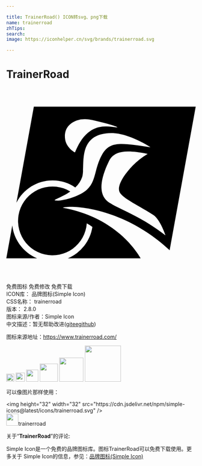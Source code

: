 ```yaml
---

title: TrainerRoad() ICON转svg、png下载
name: trainerroad
zhTips: 
search: 
image: https://iconhelper.cn/svg/brands/trainerroad.svg

---
```


# TrainerRoad  <small style="font-size: 60%;font-weight: 100"></small>

<div id="svg" class="svg-wrap">
<svg xmlns="http://www.w3.org/2000/svg" role="img" viewBox="0 0 24 24"><title>TrainerRoad icon</title><path d="M3.489 2.392L1.281 14.558c.862-1.684 2.586-2.817 4.574-2.817h.007a5.08 5.08 0 0 1 2.894.9l-.017-.011a3.23 3.23 0 0 0 .878-1.336l.007-.023c.413-1.328-.787-5.473 3.662-5.538 2.222-.031 5.068 1.816 4.992 1.805-3.994-.614-5.263-.787-6.242 1.115-.889 1.726-.657 3.163-1.802 4.24-.979.923-3.32 1.534-4.048 1.383-.33-.069.837-.379 1.921-1.136a4.36 4.36 0 1 0 2.089 4.058l.001-.014c.251.145.489.294.711.444a5.146 5.146 0 0 1-3.087 3.967l-.034.013h9.235c-.733-1.264-3.514-5.267-9.87-6.403.783-.387 7.589-.197 13.546 5.381l3.304-18.192zm6.529 1.588c.592.019 1.176.177 1.664.294 1.338.32 2.533.674 2.372.747-.033.014-.586-.064-.816-.088a4.118 4.118 0 0 0-1.558.072l.028-.006c-2.099.503-2.857 2.962-3 3.183-.017.024-1.186-.6-1.274-1.826-.062-.894.258-1.752 1.525-2.224l.002.002a2.751 2.751 0 0 1 1.057-.154zm5.389 4.093c.651-.008 1.469.085 2.505.305a8.972 8.972 0 0 0-1.865 1.456l-.002.002c-1.07 1.098-2.061 2.566-1.691 3.379s2.652 1.826 4.3 2.92c.852.568 1.515 2.559 1.517 2.566-3.11-2.417-5.369-3.097-7.048-4.1-1.971-1.186-.712-4.058-.114-5.301.342-.704.964-1.209 2.397-1.227zM.759 17.427L0 21.608h3.904c-1.708-.717-2.93-2.284-3.143-4.157l-.002-.024z"/></svg>
</div>
<detail full-name='trainerroad'></detail>

<div class="detail-page">
<p>
<span><span class="badge-success badge">免费图标</span> <span class="badge-success badge">免费修改</span>  <span class="badge-success badge">免费下载</span> </span>
<br/>
<span>
ICON库：
<span class="badge-secondary badge">品牌图标(Simple Icon)</span> 
</span>
<br/>
<span>
CSS名称：
<span class="badge-secondary badge">trainerroad</span> 
</span>

<br/>
<span>
版本：
<span class="badge-secondary badge">2.8.0</span> 
</span>
<br/>
<span>图标来源/作者：<span class="badge-light badge">Simple Icon</span></span> 
<br/>
<span class="zh-detail">中文描述：暂无<span class="help-link"><span>帮助改进</span>(<a href="https://gitee.com/liuwave/icon-helper/edit/master/json/brands/trainerroad.json" target="_blank" rel="noopener noreferrer">gitee</a><a href="https://github.com/liuwave/icon-helper/edit/master/json/brands/trainerroad.json" target="_blank" rel="noopener noreferrer">github</a></span>)</span><br/>
</p>
</div><div class="description description alert alert-light"><p>图标来源地址：<a href="https://www.trainerroad.com/" target="_blank" rel="noopener noreferrer">https://www.trainerroad.com/</a></p></div>
<div class="alert alert-dark">
<img height="21" width="21" src="https://cdn.jsdelivr.net/npm/simple-icons@latest/icons/trainerroad.svg" />
<img height="24" width="24" src="https://cdn.jsdelivr.net/npm/simple-icons@latest/icons/trainerroad.svg" />
<img height="32" width="32" src="https://cdn.jsdelivr.net/npm/simple-icons@latest/icons/trainerroad.svg" />
<img height="48" width="48" src="https://cdn.jsdelivr.net/npm/simple-icons@latest/icons/trainerroad.svg" />
<img height="64" width="64" src="https://cdn.jsdelivr.net/npm/simple-icons@latest/icons/trainerroad.svg" />
<img height="96" width="96" src="https://cdn.jsdelivr.net/npm/simple-icons@latest/icons/trainerroad.svg" />

</div>
<div>
  <p>可以像图片那样使用：    
  </p>
  <div class="alert alert-primary" style="font-size: 14px">
    &lt;img height="32" width="32" src="https://cdn.jsdelivr.net/npm/simple-icons@latest/icons/trainerroad.svg" /&gt;
    <copy-btn content='<img height="32" width="32" src="https://cdn.jsdelivr.net/npm/simple-icons@latest/icons/trainerroad.svg" />'></copy-btn>
  </div>
  <div class="alert alert-secondary">
    <img height="32" width="32" src="https://cdn.jsdelivr.net/npm/simple-icons@latest/icons/trainerroad.svg" />trainerroad
    <copy-btn content="trainerroad" btn-title="复制图标名称"></copy-btn>
  </div>
</div>
<div class="icon-detail__container">
<p>关于“<b>TrainerRoad</b>”的评论:</p>
</div>
<Vssue title="关于“TrainerRoad”的评论" />
<div><p>Simple Icon是一个免费的品牌图标库。图标TrainerRoad可以免费下载使用。更多关于  Simple Icon的信息，参见：<a target="_blank" href="https://iconhelper.cn/brands.html">品牌图标(Simple Icon)</a>
</p></div>
